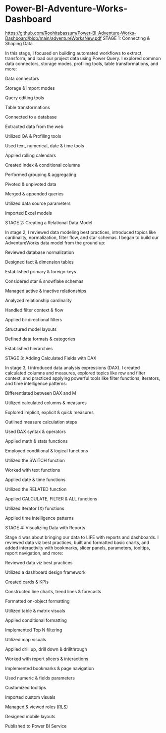# Power-BI-Adventure-Works-Dashboard
https://github.com/Roohitabassum/Power-BI-Adventure-Works-Dashboard/blob/main/adventureWorksNew.pdf
STAGE 1: Connecting & Shaping Data

In this stage, I focused on building automated workflows to extract, transform, and load our project data using Power Query. I explored common data connectors, storage modes, profiling tools, table transformations, and more:


Data connectors

Storage & import modes

Query editing tools

Table transformations

Connected to a database

Extracted data from the web

Utilized QA & Profiling tools

Used text, numerical, date & time tools

Applied rolling calendars

Created index & conditional columns

Performed grouping & aggregating

Pivoted & unpivoted data

Merged & appended queries

Utilized data source parameters

Imported Excel models



STAGE 2: Creating a Relational Data Model

In stage 2, I reviewed data modeling best practices, introduced topics like cardinality, normalization, filter flow, and star schemas. I began to build our AdventureWorks data model from the ground up:



Reviewed database normalization

Designed fact & dimension tables

Established primary & foreign keys

Considered star & snowflake schemas

Managed active & inactive relationships

Analyzed relationship cardinality

Handled filter context & flow

Applied bi-directional filters

Structured model layouts

Defined data formats & categories

Established hierarchies



STAGE 3: Adding Calculated Fields with DAX

In stage 3, I introduced data analysis expressions (DAX). I created calculated columns and measures, explored topics like row and filter context, and practiced applying powerful tools like filter functions, iterators, and time intelligence patterns:



Differentiated between DAX and M

Utilized calculated columns & measures

Explored implicit, explicit & quick measures

Outlined measure calculation steps

Used DAX syntax & operators

Applied math & stats functions

Employed conditional & logical functions

Utilized the SWITCH function

Worked with text functions

Applied date & time functions

Utilized the RELATED function

Applied CALCULATE, FILTER & ALL functions

Utilized Iterator (X) functions

Applied time intelligence patterns



STAGE 4: Visualizing Data with Reports

Stage 4 was about bringing our data to LIFE with reports and dashboards. I reviewed data viz best practices, built and formatted basic charts, and added interactivity with bookmarks, slicer panels, parameters, tooltips, report navigation, and more:



Reviewed data viz best practices

Utilized a dashboard design framework

Created cards & KPIs

Constructed line charts, trend lines & forecasts

Formatted on-object formatting

Utilized table & matrix visuals

Applied conditional formatting

Implemented Top N filtering

Utilized map visuals

Applied drill up, drill down & drillthrough

Worked with report slicers & interactions

Implemented bookmarks & page navigation

Used numeric & fields parameters

Customized tooltips

Imported custom visuals

Managed & viewed roles (RLS)

Designed mobile layouts

Published to Power BI Service
